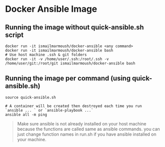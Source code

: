 # Docker Ansible Image

## Running the image without quick-ansible.sh script
```
docker run -it ismailmarmoush/docker-ansible <any command>
docker run -it ismailmarmoush/docker-ansible bash
# Use host machine .ssh & git folders
docker run -it -v /home/user/.ssh:/root/.ssh -v /home/user/git:/root/git ismailmarmoush/docker-ansible bash
```


## Running the image per command (using quick-ansible.sh)
```
source quick-ansible.sh

# A container will be created then destroyed each time you run `ansible ... ` or `ansible-playbook ...`
ansible all -m ping
```

> Make sure ansible is not already installed on your host machine because the functions are called same as ansible commands.
you can just change function names in run.sh if you have ansible installed on your machine.


